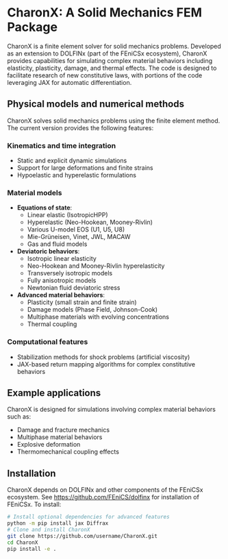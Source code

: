 # CharonX: A Solid Mechanics FEM Package

CharonX is a finite element solver for solid mechanics problems. Developed as an extension to DOLFINx (part of the FEniCSx ecosystem), CharonX provides capabilities for simulating complex material behaviors including elasticity, plasticity, damage, and thermal effects. The code is designed to facilitate research of new constitutive laws, with portions of the code leveraging JAX for automatic differentiation.

## Physical models and numerical methods

CharonX solves solid mechanics problems using the finite element method. The current version provides the following features:

### Kinematics and time integration
- Static and explicit dynamic simulations
- Support for large deformations and finite strains
- Hypoelastic and hyperelastic formulations

### Material models
- **Equations of state**:
  - Linear elastic (IsotropicHPP)
  - Hyperelastic (Neo-Hookean, Mooney-Rivlin)
  - Various U-model EOS (U1, U5, U8)
  - Mie-Grüneisen, Vinet, JWL, MACAW
  - Gas and fluid models
- **Deviatoric behaviors**:
  - Isotropic linear elasticity
  - Neo-Hookean and Mooney-Rivlin hyperelasticity
  - Transversely isotropic models
  - Fully anisotropic models
  - Newtonian fluid deviatoric stress
- **Advanced material behaviors**:
  - Plasticity (small strain and finite strain)
  - Damage models (Phase Field, Johnson-Cook)
  - Multiphase materials with evolving concentrations
  - Thermal coupling

### Computational features
- Stabilization methods for shock problems (artificial viscosity)
- JAX-based return mapping algorithms for complex constitutive behaviors

## Example applications

CharonX is designed for simulations involving complex material behaviors such as:
- Damage and fracture mechanics
- Multiphase material behaviors
- Explosive deformation
- Thermomechanical coupling effects

## Installation

CharonX depends on DOLFINx and other components of the FEniCSx ecosystem. See https://github.com/FEniCS/dolfinx for installation of FEniCSx. To install:

```bash
# Install optional dependencies for advanced features
python -m pip install jax Diffrax
# Clone and install CharonX
git clone https://github.com/username/CharonX.git
cd CharonX
pip install -e .
